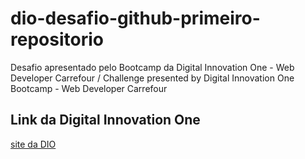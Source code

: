 # dio-desafio-github-primeiro-repositorio
Desafio apresentado pelo Bootcamp da Digital Innovation One - Web Developer Carrefour / Challenge presented by Digital Innovation One Bootcamp - Web Developer Carrefour

## Link da Digital Innovation One
[site da DIO](https://www.dio.me/)
